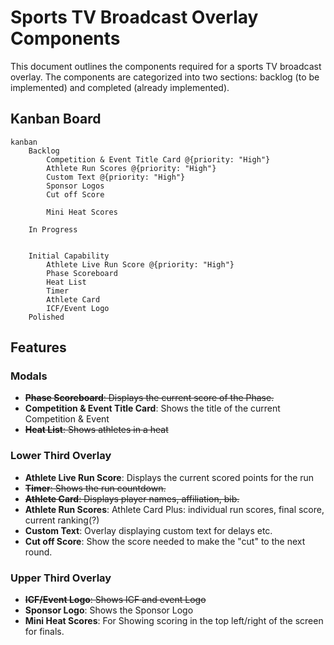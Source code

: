 # Sports TV Broadcast Overlay Components

This document outlines the components required for a sports TV broadcast overlay. The components are categorized into two sections: backlog (to be implemented) and completed (already implemented).

## Kanban Board

```mermaid
kanban
    Backlog
        Competition & Event Title Card @{priority: "High"}
        Athlete Run Scores @{priority: "High"}
        Custom Text @{priority: "High"}
        Sponsor Logos
        Cut off Score

        Mini Heat Scores

    In Progress


    Initial Capability
        Athlete Live Run Score @{priority: "High"}
        Phase Scoreboard
        Heat List
        Timer
        Athlete Card
        ICF/Event Logo
    Polished

```

## Features

### Modals

-   ~~**Phase Scoreboard**: Displays the current score of the Phase.~~
-   **Competition & Event Title Card**: Shows the title of the current Competition & Event
-   ~~**Heat List**: Shows athletes in a heat~~

### Lower Third Overlay

-   **Athlete Live Run Score**: Displays the current scored points for the run
-   ~~**Timer**: Shows the run countdown.~~
-   ~~**Athlete Card**: Displays player names, affiliation, bib.~~
-   **Athlete Run Scores**: Athlete Card Plus: individual run scores, final score, current ranking(?)
-   **Custom Text**: Overlay displaying custom text for delays etc.
-   **Cut off Score**: Show the score needed to make the "cut" to the next round.

### Upper Third Overlay

-   ~~**ICF/Event Logo**: Shows ICF and event Logo~~
-   **Sponsor Logo**: Shows the Sponsor Logo
-   **Mini Heat Scores**: For Showing scoring in the top left/right of the screen for finals.
